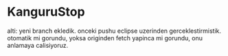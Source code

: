 # KanguruStop
alti: yeni branch ekledik. onceki pushu eclipse uzerinden gerceklestirmistik. otomatik mi gorundu, yoksa originden fetch yapinca mi gorundu, onu anlamaya calisiyoruz.

